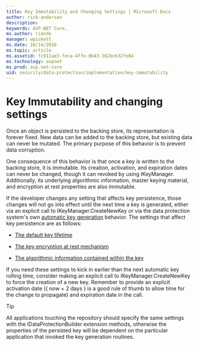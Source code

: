 ```yaml
---
title: Key Immutability and Changing Settings | Microsoft Docs
author: rick-anderson
description: 
keywords: ASP.NET Core,
ms.author: riande
manager: wpickett
ms.date: 10/14/2016
ms.topic: article
ms.assetid: fc911ae3-feca-4ffe-8b43-362bc632fe04
ms.technology: aspnet
ms.prod: asp.net-core
uid: security/data-protection/implementation/key-immutability
---
```

# Key Immutability and changing settings

Once an object is persisted to the backing store, its representation is forever fixed. New data can be added to the backing store, but existing data can never be mutated. The primary purpose of this behavior is to prevent data corruption.

One consequence of this behavior is that once a key is written to the backing store, it is immutable. Its creation, activation, and expiration dates can never be changed, though it can revoked by using IKeyManager. Additionally, its underlying algorithmic information, master keying material, and encryption at rest properties are also immutable.

If the developer changes any setting that affects key persistence, those changes will not go into effect until the next time a key is generated, either via an explicit call to IKeyManager.CreateNewKey or via the data protection system's own [automatic key generation](key-management.md#data-protection-implementation-key-management) behavior. The settings that affect key persistence are as follows:

* [The default key lifetime](key-management.md#data-protection-implementation-key-management)

* [The key encryption at rest mechanism](key-encryption-at-rest.md#data-protection-implementation-key-encryption-at-rest)

* [The algorithmic information contained within the key](../configuration/overview.md#data-protection-changing-algorithms)

If you need these settings to kick in earlier than the next automatic key rolling time, consider making an explicit call to IKeyManager.CreateNewKey to force the creation of a new key. Remember to provide an explicit activation date ({ now + 2 days } is a good rule of thumb to allow time for the change to propagate) and expiration date in the call.

>[!TIP]
> All applications touching the repository should specify the same settings with the IDataProtectionBuilder extension methods, otherwise the properties of the persisted key will be dependent on the particular application that invoked the key generation routines.
